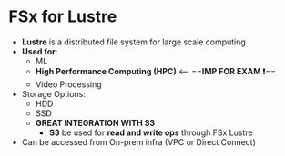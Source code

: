 
# FSx for Lustre

- **Lustre** is a distributed file system for large scale computing
- **Used for**:
	- ML
	- **High Performance Computing (HPC)** <-- ==**IMP FOR EXAM ❗️**==
	- Video Processing
- Storage Options:
	- HDD
	- SSD
	- **GREAT INTEGRATION WITH S3**
		- **S3** be used for **read and write ops** through FSx Lustre
- Can be accessed from On-prem infra (VPC or Direct Connect)
